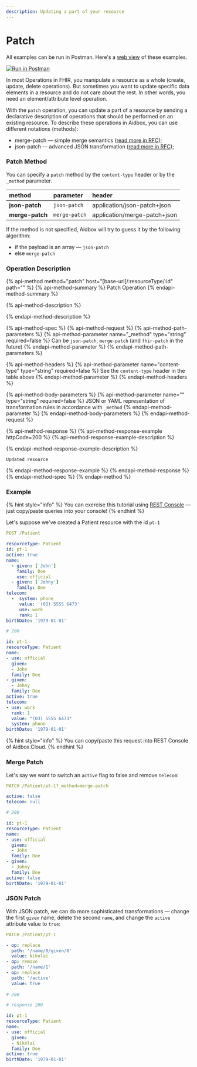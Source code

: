 ```yaml
---
description: Updating a part of your resource
---
```


# Patch

All examples can be run in Postman. Here's a [web view](https://documenter.getpostman.com/view/5552124/RWgxtEs8) of these examples.

[![Run in Postman](https://run.pstmn.io/button.svg)](https://app.getpostman.com/view-collection/f6bc1ce7c9eeb0c2baa0?referrer=https%3A%2F%2Fapp.getpostman.com%2Frun-collection%2Ff6bc1ce7c9eeb0c2baa0%23%3Fenv%5BAidbox.Cloud%5D%3DW3sia2V5IjoiYmFzZSIsInZhbHVlIjoiaHR0cHM6Ly9tZXJlZGl0aC5haWRib3guYXBwIiwiZGVzY3JpcHRpb24iOiIiLCJlbmFibGVkIjp0cnVlfV0%3D&_ga=2.109779141.1133756186.1540376522-1595564802.1538573158)

In most Operations in FHIR, you manipulate a resource as a whole \(create, update, delete operations\). But sometimes you want to update specific data elements in a resource and do not care about the rest. In other words, you need an element/attribute level operation. 

With the `patch` operation, you can update a part of a resource by sending a declarative description of operations that should be performed on an existing resource. To describe these operations in Aidbox, you can use different notations \(methods\):

* merge-patch — simple merge semantics \([read more in RFC](https://tools.ietf.org/html/rfc7386)\);
* json-patch — advanced JSON transformation \([read more in RFC](https://tools.ietf.org/html/rfc6902)\);

### Patch Method

You can specify a `patch` method by the `content-type` header or by the `_method` parameter.

| method | parameter | header |
| :--- | :--- | :--- |
| **json-patch** | `json-patch` | application/json-patch+json |
| **merge-patch** | `merge-patch` | application/merge-patch+json |

If the method is not specified, Aidbox will try to guess it by the following algorithm: 

* if the payload is an array — `json-patch`
* else `merge-patch`

### Operation Description

{% api-method method="patch" host="\[base-url\]/:resourceType/:id" path="" %}
{% api-method-summary %}
Patch Operation
{% endapi-method-summary %}

{% api-method-description %}

{% endapi-method-description %}

{% api-method-spec %}
{% api-method-request %}
{% api-method-path-parameters %}
{% api-method-parameter name="\_method" type="string" required=false %}
Can be `json-patch`, `merge-patch` \(and `fhir-patch` in the future\)
{% endapi-method-parameter %}
{% endapi-method-path-parameters %}

{% api-method-headers %}
{% api-method-parameter name="content-type" type="string" required=false %}
See the `content-type` header in the table above
{% endapi-method-parameter %}
{% endapi-method-headers %}

{% api-method-body-parameters %}
{% api-method-parameter name="" type="string" required=false %}
JSON or YAML representation of transformation rules in accordance with `_method`
{% endapi-method-parameter %}
{% endapi-method-body-parameters %}
{% endapi-method-request %}

{% api-method-response %}
{% api-method-response-example httpCode=200 %}
{% api-method-response-example-description %}

{% endapi-method-response-example-description %}

```
Updated resource
```
{% endapi-method-response-example %}
{% endapi-method-response %}
{% endapi-method-spec %}
{% endapi-method %}

### Example

{% hint style="info" %}
You can exercise this tutorial using [REST Console](../../../app-development-guides/tutorials/rest-console.md) — just copy/paste queries into your console!
{% endhint %}

Let's suppose we've created a Patient resource with the id `pt-1`

```yaml
POST /Patient

resourceType: Patient
id: pt-1
active: true
name:
  - given: ['John']
    family: Doe
    use: official
  - given: ['Johny']
    family: Doe
telecom:
  -  system: phone
     value: '(03) 5555 6473'
     use: work
     rank: 1
birthDate: '1979-01-01'

# 200

id: pt-1
resourceType: Patient
name:
- use: official
  given:
  - John
  family: Doe
- given:
  - Johny
  family: Doe
active: true
telecom:
- use: work
  rank: 1
  value: "(03) 5555 6473"
  system: phone
birthDate: '1979-01-01'
```

{% hint style="info" %}
You can copy/paste this request into REST Console of Aidbox.Cloud.
{% endhint %}

### Merge Patch

Let's say we want to switch an `active` flag to false and remove `telecom`:

```yaml
PATCH /Patient/pt-1?_method=merge-patch

active: false
telecom: null

# 200

id: pt-1
resourceType: Patient
name:
- use: official
  given:
  - John
  family: Doe
- given:
  - Johny
  family: Doe
active: false
birthDate: '1979-01-01'
```

### JSON Patch

With JSON patch, we can do more sophisticated transformations — change the first `given` name, delete the second `name`, and change the `active` attribute value to `true`:

```yaml
PATCH /Patient/pt-1

- op: replace
  path: '/name/0/given/0'
  value: Nikolai
- op: remove
  path: '/name/1'
- op: replace
  path: '/active'
  value: true
  
# 200

# response 200

id: pt-1
resourceType: Patient
name:
- use: official
  given:
  - Nikolai
  family: Doe
active: true
birthDate: '1979-01-01'
```



